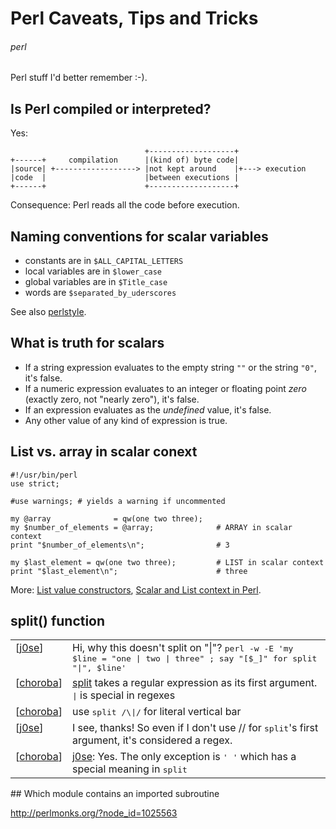 # Perl Caveats, Tips and Tricks
###### perl

Perl stuff I'd better remember :-).

## Is Perl compiled or interpreted?

Yes:

                                  +-------------------+
    +------+     compilation      |(kind of) byte code|
    |source| +------------------> |not kept around    |+---> execution
    |code  |                      |between executions |
    +------+                      +-------------------+

Consequence: Perl reads all the code before execution.

## Naming conventions for scalar variables

* constants are in `$ALL_CAPITAL_LETTERS`
* local variables are in `$lower_case`
* global variables are in `$Title_case`
* words are `$separated_by_uderscores`

See also [perlstyle](http://perldoc.perl.org/perlstyle.html).

## What is truth for scalars

* If a string expression evaluates to the empty string `""` or the string `"0"`, it's false.
* If a numeric expression evaluates to an integer or floating point *zero* (exactly zero, not "nearly zero"), it's false.
* If an expression evaluates as the *undefined* value, it's false.
* Any other value of any kind of expression is true.

## List vs. array in scalar conext

    #!/usr/bin/perl
    use strict;

    #use warnings; # yields a warning if uncommented

    my @array              = qw(one two three);
    my $number_of_elements = @array;              # ARRAY in scalar context
    print "$number_of_elements\n";                # 3

    my $last_element = qw(one two three);         # LIST in scalar context
    print "$last_element\n";                      # three

More: [List value constructors](http://perldoc.perl.org/perldata.html#List-value-constructors), [Scalar and List context in Perl](http://szabgab.com/scalar-and-list-context-in-perl.html).

## split() function

<table cellspacing='4'><tbody valign='top'><tr class="cb_msg even-row chatfrom_898593"><td><span class='cb_sq_br'>&#91;</span><span class='cb_author' title="Feb 15, 2013 at 09:56&nbsp;CET"><a href="http://perlmonks.org/?node_id=898593">j0se</a></span><span class='cb_sq_br'>&#93;</span></td><td><span title="Hi, why this doesn&#39;t split on &quot;|&quot;? &lt;c&gt;perl -w -E &#39;my $line = &quot;one | two | three&quot; ; say &quot;&#91;$_&#93;&quot; for split &quot;|&quot;, $line&#39;&lt;/c&gt;">Hi, why this doesn't split on "|"? <tt>perl -w -E &#39;my $line = &quot;one | two | three&quot; ; say &quot;&#91;$_&#93;&quot; for split &quot;|&quot;, $line&#39;</tt></span></td></tr><tr class="cb_msg odd-row chatfrom_832495"><td><span class='cb_sq_br'>&#91;</span><span class='cb_author' title="Feb 15, 2013 at 09:57&nbsp;CET"><a href="http://perlmonks.org/?node_id=832495">choroba</a></span><span class='cb_sq_br'>&#93;</span></td><td><span title="&#91;doc://split&#93; takes a regular expression as its first argument. &lt;c&gt;|&lt;/c&gt; is special in regexes"><a href="http://perldoc.perl.org/functions/split.html">split</a> takes a regular expression as its first argument. <tt>|</tt> is special in regexes</span></td></tr><tr class="cb_msg even-row chatfrom_832495"><td><span class='cb_sq_br'>&#91;</span><span class='cb_author' title="Feb 15, 2013 at 09:58&nbsp;CET"><a href="http://perlmonks.org/?node_id=832495">choroba</a></span><span class='cb_sq_br'>&#93;</span></td><td><span title="use &lt;c&gt;split /\|/&lt;/c&gt; for literal vertical bar">use <tt>split /\|/</tt> for literal vertical bar</span></td></tr><tr class="cb_msg odd-row chatfrom_898593"><td><span class='cb_sq_br'>&#91;</span><span class='cb_author' title="Feb 15, 2013 at 10:01&nbsp;CET"><a href="http://perlmonks.org/?node_id=898593">j0se</a></span><span class='cb_sq_br'>&#93;</span></td><td><span title="I see, thanks! So even if I don&#39;t use // for &lt;c&gt;split&lt;/c&gt;&#39;s first argument, it&#39;s considered a regex.">I see, thanks! So even if I don't use // for <tt>split</tt>'s first argument, it's considered a regex.</span></td></tr><tr class="cb_msg even-row chatfrom_832495"><td><span class='cb_sq_br'>&#91;</span><span class='cb_author' title="Feb 15, 2013 at 10:04&nbsp;CET"><a href="http://perlmonks.org/?node_id=832495">choroba</a></span><span class='cb_sq_br'>&#93;</span></td><td><span title="&#91;j0se&#93;: Yes. The only exception is &lt;c&gt;&#39; &#39;&lt;/c&gt; which has a special meaning in &lt;c&gt;split&lt;/c&gt;"><a href="http://perlmonks.org/?node=j0se">j0se</a>: Yes. The only exception is <tt>&#39; &#39;</tt> which has a special meaning in <tt>split</tt></span></td></tr></tbody></table></p>

<a name="Which module contains an imported subroutine"/>
## Which module contains an imported subroutine

http://perlmonks.org/?node_id=1025563
